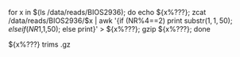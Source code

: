 for x in $(ls /data/reads/BIOS2936); do echo ${x%???}; zcat /data/reads/BIOS2936/$x | awk '{if (NR%4==2)  print substr($1,1,50); else if (NR%4==0) print substr($1,1,50); else print}' > ${x%???}; gzip ${x%???}; done


${x%???} trims .gz